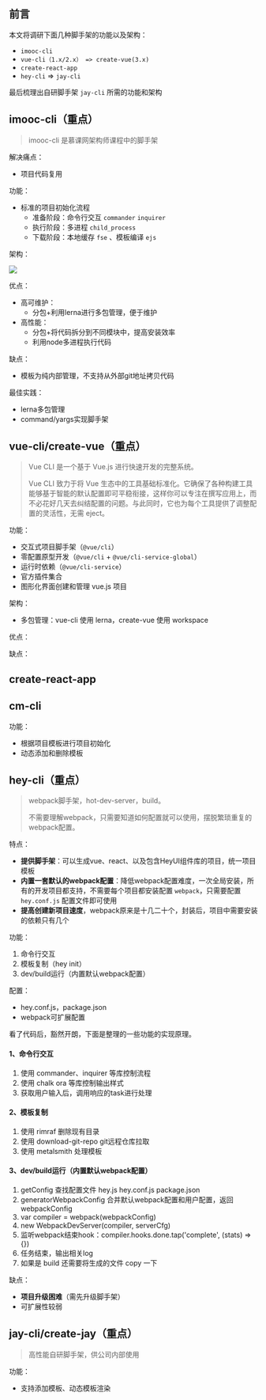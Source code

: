 ## 前言

本文将调研下面几种脚手架的功能以及架构：

- `imooc-cli`
- `vue-cli（1.x/2.x） => create-vue(3.x)`
- `create-react-app`
- `hey-cli` => `jay-cli`

最后梳理出自研脚手架 `jay-cli` 所需的功能和架构



## imooc-cli（重点）

> imooc-cli 是慕课网架构师课程中的脚手架

解决痛点：

- 项目代码复用

功能：

- 标准的项目初始化流程
  - 准备阶段：命令行交互 `commander` `inquirer`
  - 执行阶段：多进程 `child_process`
  - 下载阶段：本地缓存 `fse` 、模板编译 `ejs`

架构：

![](https://oss-1252175178.cos.ap-shanghai.myqcloud.com/%E6%85%95%E8%AF%BE%E7%BD%91%E6%9E%B6%E6%9E%84%E5%B8%88%E8%AF%BE%E7%A8%8B/%E8%84%9A%E6%89%8B%E6%9E%B6%E6%9E%B6%E6%9E%84%E8%AE%BE%E8%AE%A1%E5%9B%BE.jpeg)

优点：

- 高可维护：
  - 分包+利用lerna进行多包管理，便于维护
- 高性能：
  - 分包+将代码拆分到不同模块中，提高安装效率
  - 利用node多进程执行代码

缺点：

- 模板为纯内部管理，不支持从外部git地址拷贝代码

最佳实践：

- lerna多包管理
- command/yargs实现脚手架

## vue-cli/create-vue（重点）

> Vue CLI 是一个基于 Vue.js 进行快速开发的完整系统。
>
> Vue CLI 致力于将 Vue 生态中的工具基础标准化。它确保了各种构建工具能够基于智能的默认配置即可平稳衔接，这样你可以专注在撰写应用上，而不必花好几天去纠结配置的问题。与此同时，它也为每个工具提供了调整配置的灵活性，无需 eject。

功能：

- 交互式项目脚手架（`@vue/cli`）
- 零配置原型开发（`@vue/cli` + `@vue/cli-service-global`）
- 运行时依赖（`@vue/cli-service`）
- 官方插件集合
- 图形化界面创建和管理 vue.js 项目

架构：

- 多包管理：vue-cli 使用 lerna，create-vue 使用 workspace

优点：

缺点：

## create-react-app

## cm-cli

功能：

- 根据项目模板进行项目初始化
- 动态添加和删除模板

## hey-cli（重点）

> webpack脚手架，hot-dev-server，build。
>
> 不需要理解webpack，只需要知道如何配置就可以使用，摆脱繁琐重复的webpack配置。

特点：

- **提供脚手架**：可以生成vue、react、以及包含HeyUI组件库的项目，统一项目模板
- **内置一套默认的webpack配置**：降低webpack配置难度，一次全局安装，所有的开发项目都支持，不需要每个项目都安装配置 `webpack`，只需要配置 `hey.conf.js` 配置文件即可使用
- **提高创建新项目速度**，webpack原来是十几二十个，封装后，项目中需要安装的依赖只有几个

功能：

1. 命令行交互
2. 模板复制（hey init）
3. dev/build运行（内置默认webpack配置）

配置：

- hey.conf.js，package.json
- webpack可扩展配置



看了代码后，豁然开朗，下面是整理的一些功能的实现原理。

#### 1、命令行交互

1. 使用 commander、inquirer 等库控制流程
2. 使用 chalk ora 等库控制输出样式
3. 获取用户输入后，调用响应的task进行处理

#### 2、模板复制

1. 使用 rimraf 删除现有目录
2. 使用 download-git-repo git远程仓库拉取
3. 使用 metalsmith 处理模板

#### 3、dev/build运行（内置默认webpack配置）

1. getConfig 查找配置文件 hey.js hey.conf.js package.json
2. generatorWebpackConfig 合并默认webpack配置和用户配置，返回 webpackConfig
3. var compiler = webpack(webpackConfig)
4. new WebpackDevServer(compiler, serverCfg)
5. 监听webpack结束hook：compiler.hooks.done.tap('complete', (stats) => {})
6. 任务结束，输出相关log
7. 如果是 build 还需要将生成的文件 copy 一下

缺点：

- **项目升级困难**（需先升级脚手架）
- 可扩展性较弱



## jay-cli/create-jay（重点）

> 高性能自研脚手架，供公司内部使用

功能：

- 支持添加模板、动态模板渲染